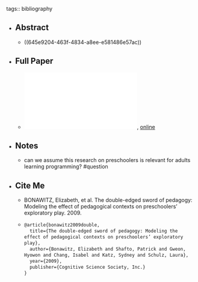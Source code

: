 tags:: bibliography

- ## Abstract
	- ((645e9204-463f-4834-a8ee-e581486e57ac))
- ## Full Paper
	- ![local copy](../assets/double-edged-sword-of-pedagogy_1683919339520_0.pdf), [online](http://shaftolab.com/assets/papers/BonawitzShaftoetalRevised.pdf)
- ## Notes
	- can we assume this research on preschoolers is relevant for adults learning programming? #question
- ## Cite Me
	- BONAWITZ, Elizabeth, et al. The double-edged sword of pedagogy: Modeling the effect of pedagogical contexts on preschoolers’ exploratory play. 2009.
	- ```
	  @article{bonawitz2009double,
	    title={The double-edged sword of pedagogy: Modeling the effect of pedagogical contexts on preschoolers’ exploratory play},
	    author={Bonawitz, Elizabeth and Shafto, Patrick and Gweon, Hyowon and Chang, Isabel and Katz, Sydney and Schulz, Laura},
	    year={2009},
	    publisher={Cognitive Science Society, Inc.}
	  }
	  ```